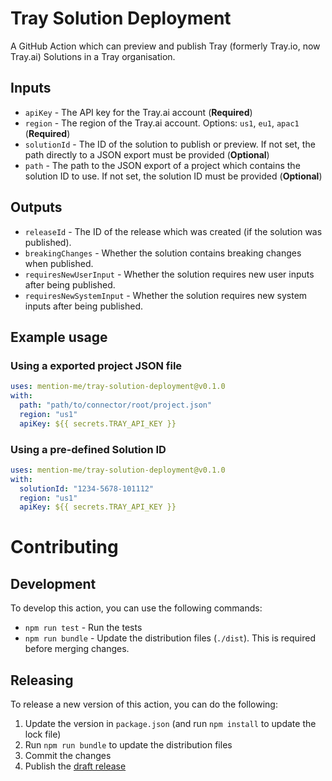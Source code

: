 # Tray Solution Deployment

A GitHub Action which can preview and publish Tray (formerly Tray.io, now Tray.ai) Solutions in a Tray organisation.

## Inputs

- `apiKey` - The API key for the Tray.ai account (**Required**)
- `region` - The region of the Tray.ai account. Options: `us1`, `eu1`, `apac1` (**Required**)
- `solutionId` - The ID of the solution to publish or preview. If not set, the path directly to a JSON export must be provided (**Optional**)
- `path` - The path to the JSON export of a project which contains the solution ID to use. If not set, the solution ID must be provided (**Optional**)

## Outputs

- `releaseId` - The ID of the release which was created (if the solution was published).
- `breakingChanges` - Whether the solution contains breaking changes when published.
- `requiresNewUserInput` - Whether the solution requires new user inputs after being published.
- `requiresNewSystemInput` - Whether the solution requires new system inputs after being published.

## Example usage

### Using a exported project JSON file

```yaml
uses: mention-me/tray-solution-deployment@v0.1.0
with:
  path: "path/to/connector/root/project.json"
  region: "us1"
  apiKey: ${{ secrets.TRAY_API_KEY }}
```

### Using a pre-defined Solution ID

```yaml
uses: mention-me/tray-solution-deployment@v0.1.0
with:
  solutionId: "1234-5678-101112"
  region: "us1"
  apiKey: ${{ secrets.TRAY_API_KEY }}
```

# Contributing

## Development

To develop this action, you can use the following commands:

- `npm run test` - Run the tests
- `npm run bundle` - Update the distribution files (`./dist`). This is required before merging changes.

## Releasing

To release a new version of this action, you can do the following:

1. Update the version in `package.json` (and run `npm install` to update the lock file)
2. Run `npm run bundle` to update the distribution files
3. Commit the changes
4. Publish the [draft release](https://github.com/mention-me/tray-cdk-deployment/releases)
